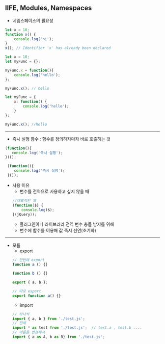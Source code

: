 ## IIFE, Modules, Namespaces

* 네임스페이스의 필요성
```js
let x = 10;
function x() {
    console.log('hi');
}
x(); // Identifier 'x' has already been declared

let x = 10;
let myFunc = {};

myFunc.x = function(){
    console.log('hello');
};

myFunc.x(); // hello

let myFunc = {
    x: function() {
        console.log('hello');
    }
};

myFunc.x(); //hello
```
---
* 즉시 실행 함수 : 함수를 정의하자마자 바로 호출하는 것
```js
(function(){
   console.log('즉시 실행');
})();

 (function(){
    console.log('즉시 실행');
 }());
```

* 사용 이유
    * 변수를 전역으로 사용하고 싶지 않을 때
    ```js
    //대표적인 예
    (function($) {
        console.log($);
    }(jQuery));
    ```
    * 플러그인이나 라이브러리 전역 변수 충돌 방지를 위해
    * 변수에 함수를 이용해 값 즉시 선언(초기화)
---    
* 모듈
    * export
    ```js
    // 한번에 export
    function a () {}

    function b () {}

    export { a, b };

    // 따로 export
    export function a() {}
    ```
    * import 
    ```js
    // 하나씩
    import { a, b } from './test.js';
    // 전체
    import * as test from './test.js';  // test.a , test.b ....
    // 이름을 변경해서
    import { a as A, b as B} from './test.js';
    ```